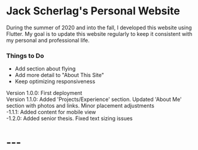 # Jack Scherlag's Personal Website

During the summer of 2020 and into the fall, I developed this website using Flutter. My goal is to update this website regularly to keep it consistent with my personal and professional life.

### Things to Do
- Add section about flying
- Add more detail to "About This Site"
- Keep optimizing responsiveness

Version 1.0.0: First deployment\
Version 1.1.0: Added 'Projects/Experience' section. Updated 'About Me' section with photos and links. Minor placement adjustments\
          -1.1.1: Added content for mobile view\
          -1.2.0: Added senior thesis. Fixed text sizing issues


# ---
